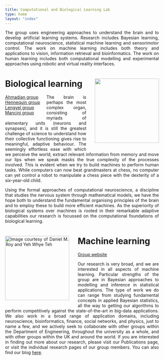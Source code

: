 ```yaml
---
title: Computational and Biological Learning Lab
type: home
layout: "index"
---
```


<div style="text-align: justify;">
The group uses engineering approaches to understand the brain and to develop artificial learning systems. Research includes Bayesian learning, computational neuroscience, statistical machine learning and sensorimotor control. The work on machine learning includes both theory and applications to vision, information retrieval and bioinformatics. The work on human learning includes both computational modelling and experimental approaches using robotic and virtual reality interfaces.
</div>

<div style="text-align: left;">
<img style="float: right; padding-left: 2em; padding-bottom: 1em; max-width: 50%; width: 15em;" src="/blg-logo.png" />
<h1 id="blg">Biological learning</h1>
<div style="display: flex; flex-direction: column; float: left; margin-right: 1em; margin-bottom: 1em;">
<a class="button" style="margin-right: 0.5em;" href="/ahmadian">Ahmadian group</a>
<a class="button" style="margin-right: 0.5em;" href="/hennequin">Hennequin group</a>
<a class="button" style="margin-right: 0.5em;" href="/lengyel">Lengyel group</a>
<a class="button" style="margin-right: 0.5em;" href="http://www.noxlab.org">Mancini group</a>
</div>
<div style="text-align: justify;">
The brain is perhaps the most complex organ, consisting of myriads of elementary units (neurons and synapses), and it is still the greatest challenge of science to understand how their collective functioning gives rise to meaningful, adaptive behaviour. The seemingly effortless ease with which we perceive the world, extract relevant information from memory and move our lips when we speak masks the true complexity of the processes involved. This is evident when we try to build machines to perform human tasks. While computers can now beat grandmasters at chess, no computer can yet control a robot to manipulate a chess piece with the dexterity of a six-year-old child.

Using the formal approaches of computational neuroscience, a discipline that studies the nervous system through mathematical models, we have the hope both to understand the fundamental organising principles of the brain and to employ these to build more efficient machines. As the superiority of biological systems over machines is rooted in their remarkable adaptive capabilities our research is focussed on the computational foundations of biological learning.   
</div>
</div>


<div style="text-align: justify;">
<img style="float: left; padding-right: 2em; padding-bottom: 1em; max-width: 60%; width: 15em;" src="/mlg-logo.png" title="Image courtesy of Daniel M. Roy and Yeh Whye Teh" />
<h1 id="blg">Machine learning</h1>
<div style="margin-bottom: 1em;">
<a class="button" style="margin-right: 0.5em;" href="http://mlg.eng.cam.ac.uk">Group website</a>
</div>  
Our research is very broad, and we are interested in all aspects of machine learning.  Particular strengths of the group are in Bayesian approaches to modelling and inference in statistical applications.   The type of work we do can range from studying fundamental concepts in applied Bayesian statistics, all the way to getting our algorithms to perform competitively against the state-of-the-art in big-data applications.  We also work in a broad range of application domains, including neuroscience, bioinformatics, finance, social networks, and physics, just to name a few, and we actively seek to collaborate with other groups within the Department of Engineering, throughout the university as a whole, and with other groups within the UK and around the world.  If you are interested in finding out more about our research, please visit our Publications page, or visit the individual research pages of our group members. 
You can also find our blog <a href="https://mlg-blog.com"> here</a>.
</div>


